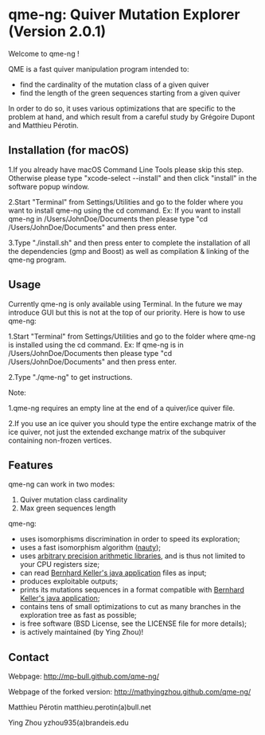 qme-ng: Quiver Mutation Explorer (Version 2.0.1)
================================

Welcome to qme-ng !

QME is a fast quiver manipulation program intended to:
- find the cardinality of the mutation class of a given quiver
- find the length of the green sequences starting from a given quiver

In order to do so, it uses various optimizations that are specific to the
problem at hand, and which result from a careful study by Grégoire Dupont and
Matthieu Pérotin.

Installation (for macOS)
------------------------------------------------------------------------------
1.If you already have macOS Command Line Tools please skip this step. Otherwise please type "xcode-select --install" and then click "install" in the software popup window.

2.Start "Terminal" from Settings/Utilities and go to the folder where you want to install qme-ng using the cd command. Ex: If you want to install qme-ng in /Users/JohnDoe/Documents then please type "cd /Users/JohnDoe/Documents" and then press enter.

3.Type "./install.sh" and then press enter to complete the installation of all the dependencies (gmp and Boost) as well as compilation & linking of the qme-ng program.

Usage
------------------------------------------------------------------------------
Currently qme-ng is only available using Terminal. In the future we may introduce GUI but this is not at the top of our priority. Here is how to use qme-ng:

1.Start "Terminal" from Settings/Utilities and go to the folder where qme-ng is installed using the cd command. Ex: If qme-ng is in /Users/JohnDoe/Documents then please type "cd /Users/JohnDoe/Documents" and then press enter.

2.Type "./qme-ng" to get instructions.

Note:

1.qme-ng requires an empty line at the end of a quiver/ice quiver file.

2.If you use an ice quiver you should type the entire exchange matrix of the ice quiver, not just the extended exchange matrix of the subquiver containing non-frozen vertices.


Features
------------------------------------------------------------------------------

qme-ng can work in two modes:
  1. Quiver mutation class cardinality
  2. Max green sequences length

qme-ng:
 - uses isomorphisms discrimination in order to speed its exploration;
 - uses a fast isomorphism algorithm ([nauty](http://cs.anu.edu.au/~bdm/nauty/));
 - uses [arbitrary precision arithmetic libraries](http://gmplib.org/), and is thus not limited to your CPU registers size;
 - can read [Bernhard Keller's java application](http://www.math.jussieu.fr/~keller/quivermutation/) files as input;
 - produces exploitable outputs;
 - prints its mutations sequences in a format compatible with [Bernhard Keller's java application](http://www.math.jussieu.fr/~keller/quivermutation/);
 - contains tens of small optimizations to cut as many branches in the exploration tree as fast as possible;
 - is free software (BSD License, see the LICENSE file for more details);
 - is actively maintained (by Ying Zhou)!

Contact
------------------------------------------------------------------------------
Webpage: http://mp-bull.github.com/qme-ng/

Webpage of the forked version: http://mathyingzhou.github.com/qme-ng/

Matthieu Pérotin matthieu.perotin(a)bull.net

Ying Zhou yzhou935(a)brandeis.edu
